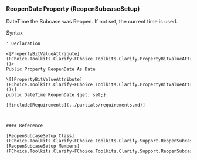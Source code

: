 ﻿### ReopenDate Property (ReopenSubcaseSetup)

DateTime the Subcase was Reopen. If not set, the current time is used.

Syntax

```vbnet
' Declaration

<[PropertyBitValueAttribute](FChoice.Toolkits.Clarify~FChoice.Toolkits.Clarify.PropertyBitValueAttribute.md)()>
Public Property ReopenDate As Date

\[[PropertyBitValueAttribute](FChoice.Toolkits.Clarify~FChoice.Toolkits.Clarify.PropertyBitValueAttribute.md)()\]
public DateTime ReopenDate {get; set;}

[!include[Requirements](../partials/requirements.md)]



#### Reference

[ReopenSubcaseSetup Class](FChoice.Toolkits.Clarify~FChoice.Toolkits.Clarify.Support.ReopenSubcaseSetup.md)  
[ReopenSubcaseSetup Members](FChoice.Toolkits.Clarify~FChoice.Toolkits.Clarify.Support.ReopenSubcaseSetup_members.md)